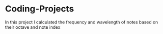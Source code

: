 # Coding-Projects
In this project I calculated the frequency and wavelength of notes based on their octave and note index
